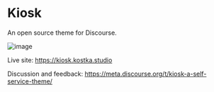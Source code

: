 # Kiosk

An open source theme for Discourse.

![image](https://github.com/nolosb/discourse-theme-kiosk/assets/26887899/8fc668a6-d760-496b-a44f-5890422d33ba)

Live site: https://kiosk.kostka.studio

Discussion and feedback: https://meta.discourse.org/t/kiosk-a-self-service-theme/
